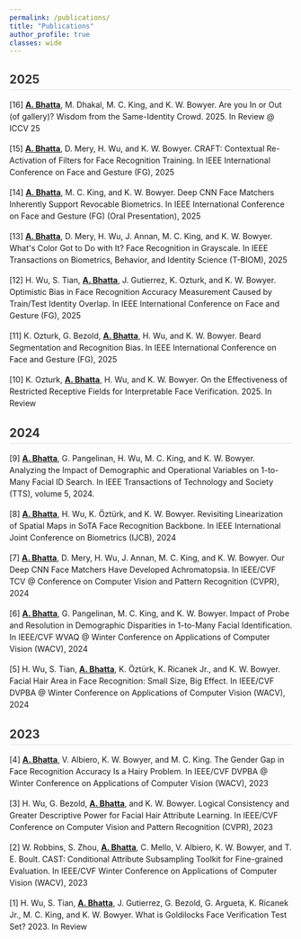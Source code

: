 ```yaml
---
permalink: /publications/
title: "Publications"
author_profile: true
classes: wide
---
```


## 2025
[16] **<u>A. Bhatta</u>**, M. Dhakal, M. C. King, and K. W. Bowyer. Are you In or Out (of gallery)? Wisdom from the Same-Identity Crowd. 2025. In Review @ ICCV 25

[15] **<u>A. Bhatta</u>**, D. Mery, H. Wu, and K. W. Bowyer. CRAFT: Contextual Re-Activation of Filters for Face Recognition Training. In IEEE International Conference on Face and Gesture (FG), 2025

[14] **<u>A. Bhatta</u>**, M. C. King, and K. W. Bowyer. Deep CNN Face Matchers Inherently Support Revocable Biometrics. In IEEE International Conference on Face and Gesture (FG) (Oral Presentation), 2025

[13] **<u>A. Bhatta</u>**, D. Mery, H. Wu, J. Annan, M. C. King, and K. W. Bowyer. What's Color Got to Do with It? Face Recognition in Grayscale. In IEEE Transactions on Biometrics, Behavior, and Identity Science (T-BIOM), 2025

[12] H. Wu, S. Tian, **<u>A. Bhatta</u>**, J. Gutierrez, K. Ozturk, and K. W. Bowyer. Optimistic Bias in Face Recognition Accuracy Measurement Caused by Train/Test Identity Overlap. In IEEE International Conference on Face and Gesture (FG), 2025

[11] K. Ozturk, G. Bezold, **<u>A. Bhatta</u>**, H. Wu, and K. W. Bowyer. Beard Segmentation and Recognition Bias. In IEEE International Conference on Face and Gesture (FG), 2025

[10] K. Ozturk, **<u>A. Bhatta</u>**, H. Wu, and K. W. Bowyer. On the Effectiveness of Restricted Receptive Fields for Interpretable Face Verification. 2025. In Review

## 2024
[9] **<u>A. Bhatta</u>**, G. Pangelinan, H. Wu, M. C. King, and K. W. Bowyer. Analyzing the Impact of Demographic and Operational Variables on 1-to-Many Facial ID Search. In IEEE Transactions of Technology and Society (TTS), volume 5, 2024.

[8] **<u>A. Bhatta</u>**, H. Wu, K. Öztürk, and K. W. Bowyer. Revisiting Linearization of Spatial Maps in SoTA Face Recognition Backbone. In IEEE International Joint Conference on Biometrics (IJCB), 2024

[7] **<u>A. Bhatta</u>**, D. Mery, H. Wu, J. Annan, M. C. King, and K. W. Bowyer. Our Deep CNN Face Matchers Have Developed Achromatopsia. In IEEE/CVF TCV @ Conference on Computer Vision and Pattern Recognition (CVPR), 2024

[6] **<u>A. Bhatta</u>**, G. Pangelinan, M. C. King, and K. W. Bowyer. Impact of Probe and Resolution in Demographic Disparities in 1-to-Many Facial Identification. In IEEE/CVF WVAQ @ Winter Conference on Applications of Computer Vision (WACV), 2024

[5] H. Wu, S. Tian, **<u>A. Bhatta</u>**, K. Öztürk, K. Ricanek Jr., and K. W. Bowyer. Facial Hair Area in Face Recognition: Small Size, Big Effect. In IEEE/CVF DVPBA @ Winter Conference on Applications of Computer Vision (WACV), 2024

## 2023
[4] **<u>A. Bhatta</u>**, V. Albiero, K. W. Bowyer, and M. C. King. The Gender Gap in Face Recognition Accuracy Is a Hairy Problem. In IEEE/CVF DVPBA @ Winter Conference on Applications of Computer Vision (WACV), 2023

[3] H. Wu, G. Bezold, **<u>A. Bhatta</u>**, and K. W. Bowyer. Logical Consistency and Greater Descriptive Power for Facial Hair Attribute Learning. In IEEE/CVF Conference on Computer Vision and Pattern Recognition (CVPR), 2023

[2] W. Robbins, S. Zhou, **<u>A. Bhatta</u>**, C. Mello, V. Albiero, K. W. Bowyer, and T. E. Boult. CAST: Conditional Attribute Subsampling Toolkit for Fine-grained Evaluation. In IEEE/CVF Winter Conference on Applications of Computer Vision (WACV), 2023

[1] H. Wu, S. Tian, **<u>A. Bhatta</u>**, J. Gutierrez, G. Bezold, G. Argueta, K. Ricanek Jr., M. C. King, and K. W. Bowyer. What is Goldilocks Face Verification Test Set? 2023. In Review

<style>
/* Simple styling for publications list */
h2 {
  color: #333;
  margin-top: 30px;
  margin-bottom: 15px;
  border-bottom: 2px solid #eee;
  padding-bottom: 5px;
}

p {
  margin-bottom: 15px;
  text-align: left;
  line-height: 1.5;
}
</style>
 